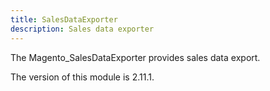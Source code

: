 ```yaml
---
title: SalesDataExporter
description: Sales data exporter
---
```


The Magento_SalesDataExporter provides sales data export.

<InlineAlert slots="text" />
The version of this module is 2.11.1.
